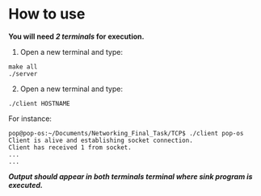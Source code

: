 # How to use
**You will need _2 terminals_ for execution.**
1. Open a new terminal and type:
```
make all
./server
```
2. Open a new terminal and type:
```
./client HOSTNAME
```
   For instance:
```
pop@pop-os:~/Documents/Networking_Final_Task/TCP$ ./client pop-os
Client is alive and establishing socket connection.
Client has received 1 from socket.
...
...
```
***Output should appear in both terminals terminal where sink program is executed.***
